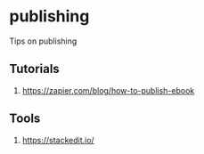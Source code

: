 # publishing
Tips on publishing


## Tutorials
1. https://zapier.com/blog/how-to-publish-ebook
## Tools
1. https://stackedit.io/
